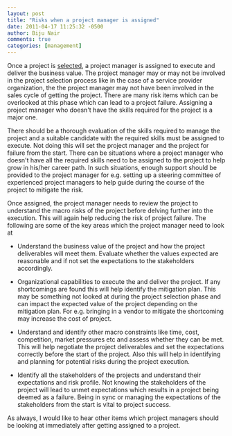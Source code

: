 ```yaml
---
layout: post
title: "Risks when a project manager is assigned"
date: 2011-04-17 11:25:32 -0500
author: Biju Nair
comments: true
categories: [management]
---
```

Once a project is [selected](/blog/2011/03/15/project-selection-and-risks/), a project manager is assigned to execute and deliver the business value. The project manager may or may not be involved in the project selection process like in the case of a service provider organization, the the project manager may not have been involved in the sales cycle of getting the project. There are many risk items which can be overlooked at this phase which can lead to a project failure. Assigning a project manager who doesn't have the skills required for the project is a major one.
<!-- more -->
There should be a thorough evaluation of the skills required to manage the project and a suitable candidate with the required skills must be assigned to execute. Not doing this will set the project manager and the project for failure from the start. There can be situations where a project manager who doesn't have all the required skills need to be assigned to the project to help grow in his/her career path. In such situations, enough support should be provided to the project manager for e.g. setting up a steering committee of experienced project managers to help guide during the course of the project to mitigate the risk.

Once assigned, the project manager needs to review the project to understand the macro risks of the project before delving further into the execution. This will again help reducing the risk of project failure. The following are some of the key areas which the project manager need to look at

- Understand the business value of the project and how the project deliverables will meet them. Evaluate whether the values expected are reasonable and if not set the expectations to the stakeholders accordingly.

- Organizational capabilities to execute the and deliver the project. If any shortcomings are found this will help identify the mitigation plan. This may be something not looked at during the project selection phase and can impact the expected value of the project depending on the mitigation plan. For e.g. bringing in a vendor to mitigate the shortcoming may increase the cost of project.

- Understand and identify other macro constraints like time, cost, competition, market pressures etc and assess whether they can be met. This will help negotiate the project deliverables and set the expectations correctly before the start of the project.  Also this will help in identifying and planning for potential risks during the project execution.

- Identify all the stakeholders of the projects and understand their expectations and risk profile. Not knowing the stakeholders of the project will lead to unmet expectations which results in a project being deemed as a failure. Being in sync or managing the expectations of the stakeholders from the start is vital to project success.

As always, I would like to hear other items which project managers should be looking at immediately after getting assigned to a project.
